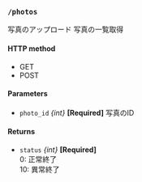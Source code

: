 ### `/photos`
写真のアップロード
写真の一覧取得

#### HTTP method

* GET
* POST

#### Parameters

* `photo_id` _{int}_ **[Required]** 写真のID

#### Returns

* `status` _{int}_ **[Required]**  
  0: 正常終了  
  10: 異常終了
